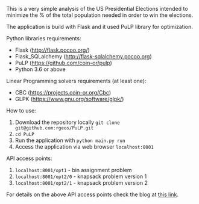 This is a very simple analysis of the US Presidential Elections intended to minimize the % of the total population
needed in order to win the elections.

The application is build with Flask and it used PuLP library for optimization.

Python libraries requirements:
- Flask (http://flask.pocoo.org/)
- Flask_SQLalchemy (http://flask-sqlalchemy.pocoo.org)
- PuLP (https://github.com/coin-or/pulp)
- Python 3.6 or above

Linear Programming solvers requirements (at least one):  
- CBC (https://projects.coin-or.org/Cbc)
- GLPK (https://www.gnu.org/software/glpk/)

How to use:
1. Download the repository locally `git clone git@github.com:rgeos/PuLP.git`
2. `cd PuLP`
3. Run the application with `python main.py run`
4. Access the application via web browser `localhost:8001`

API access points:
1. `localhost:8001/opt1` - bin assignment problem
2. `localhost:8001/opt2/0` - knapsack problem version 1
3. `localhost:8001/opt2/1` - knapsack problem version 2

For details on the above API access points check the blog at [this link](https://blog.epigno.systems/2017/12/10/operations-research-and-us-elections/).